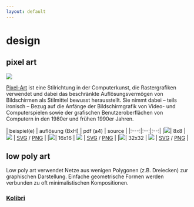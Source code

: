 ```yaml
---
layout: default
---
```


# design

## pixel art

![](https://upload.wikimedia.org/wikipedia/commons/b/bf/Le_logo_version_Pixel-Art_de_South_Park_Studios.png)

[Pixel-Art](https://de.m.wikipedia.org/wiki/Pixel-Art) ist eine Stilrichtung in der Computerkunst, die Rastergrafiken verwendet und dabei das beschränkte Auflösungsvermögen von Bildschirmen als Stilmittel bewusst herausstellt. Sie nimmt dabei – teils ironisch – Bezug auf die Anfänge der Bildschirmgrafik von Video- und Computerspielen sowie der grafischen Benutzeroberflächen von Computern in den 1980er und frühen 1990er Jahren.

| beispiel(e) | auflösung (BxH) | pdf (a4) | source |
|:---:|:--:|:--:|
|![](https://i.pinimg.com/236x/d1/97/1b/d1971b5caa755512c92e8dfeb37a07c7--pixel-art-game-art.jpg)| 8x8 | [![](https://upload.wikimedia.org/wikipedia/commons/8/84/Farm-Fresh_file_extension_pdf.png)]() | [SVG](https://selber-ausmalen.de/designs/pixel-art/8x8.svg) / [PNG](https://selber-ausmalen.de/designs/pixel-art/8x8.png) |
|![](http://www.photonstorm.com/wp-content/uploads/2011/09/favicons-largeFFS.gif)| 16x16 | [![](https://upload.wikimedia.org/wikipedia/commons/8/84/Farm-Fresh_file_extension_pdf.png)]() | [SVG](https://selber-ausmalen.de/designs/pixel-art/16x16.svg) / [PNG](https://selber-ausmalen.de/designs/pixel-art/16x16.png) |
|![](https://i.pinimg.com/236x/af/c6/aa/afc6aab4abe2000591db02e5cbbf325e.jpg)| 32x32 | [![](https://upload.wikimedia.org/wikipedia/commons/8/84/Farm-Fresh_file_extension_pdf.png)]() | [SVG](https://selber-ausmalen.de/designs/pixel-art/32x32.svg) / [PNG](https://selber-ausmalen.de/designs/pixel-art/32x32.png) |

## low poly art

Low poly art verwendet Netze aus wenigen Polygonen (z.B. Dreiecken) zur graphischen Darstellung. Einfache geometrische Formen werden verbunden zu oft minimalistischen Kompositionen.

### [Kolibri](https://selber-ausmalen.de/designs/low-poly-art/kolibri.svg)